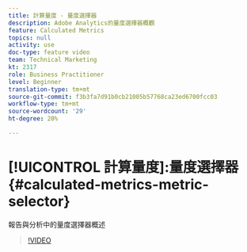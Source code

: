 ```yaml
---
title: 計算量度 - 量度選擇器
description: Adobe Analytics的量度選擇器概觀
feature: Calculated Metrics
topics: null
activity: use
doc-type: feature video
team: Technical Marketing
kt: 2317
role: Business Practitioner
level: Beginner
translation-type: tm+mt
source-git-commit: f3b3fa7d91b0cb21005b57768ca23ed6700fcc03
workflow-type: tm+mt
source-wordcount: '29'
ht-degree: 20%

---
```



# [!UICONTROL 計算量度]:量度選擇器  {#calculated-metrics-metric-selector}

報告與分析中的量度選擇器概述

>[!VIDEO](https://video.tv.adobe.com/v/25410/?quality=12)
